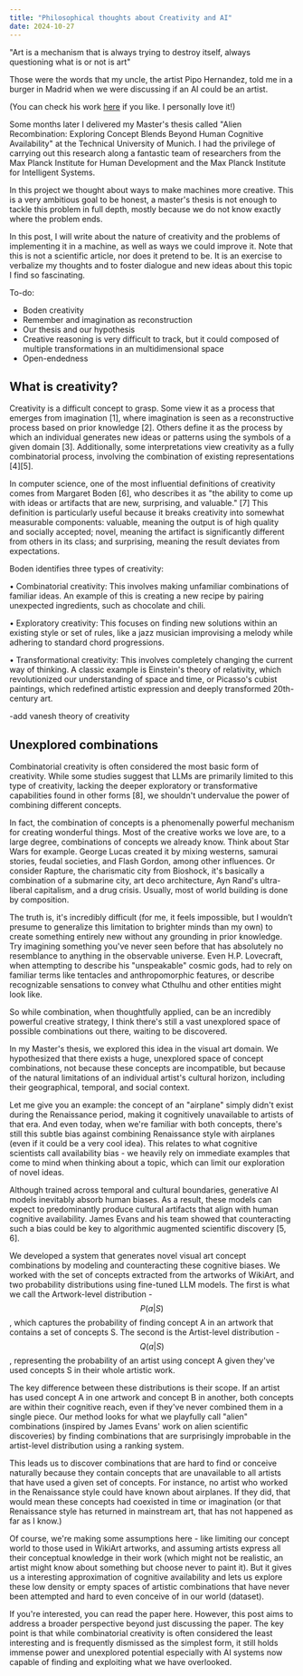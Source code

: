 ```yaml
---
title: "Philosophical thoughts about Creativity and AI"
date: 2024-10-27
---
```


"Art is a mechanism that is always trying to destroy itself, always questioning what is or not is art"


Those were the words that my uncle, the artist Pipo Hernandez, told me in a burger in Madrid when we were discussing if an AI could be an artist.

(You can check his work [here](https://nfgaleria.com/artista/pipo-hernandez-rivero/) if you like. I personally love it!)

Some months later I delivered my Master's thesis called "Alien Recombination: Exploring Concept Blends Beyond Human Cognitive Availability" at the Technical University of Munich. I had the privilege of carrying out this research along a fantastic team of researchers from the Max Planck Institute for Human Development and the Max Planck Institute for Intelligent Systems.

In this project we thought about ways to make machines more creative. This is a very ambitious goal to be honest, a master's thesis is not enough to tackle this problem in full depth, mostly because we do not know exactly where the problem ends.

In this post, I will write about the nature of creativity and the problems of implementing it in a machine, as well as ways we could improve it. Note that this is not a scientific article, nor does it pretend to be. It is an exercise to verbalize my thoughts and to foster dialogue and new ideas about this topic I find so fascinating.

To-do:
- Boden creativity
- Remember and imagination as reconstruction
- Our thesis and our hypothesis
- Creative reasoning is very difficult to track, but it could composed of multiple transformations in an multidimensional space
- Open-endedness

## What is creativity?

Creativity is a difficult concept to grasp. Some view it as a process that emerges from imagination [1], where imagination is seen as a reconstructive process based on prior knowledge [2]. Others define it as the process by which an individual generates new ideas or patterns using the symbols of a given domain [3]. Additionally, some interpretations view creativity as a fully combinatorial process, involving the combination of existing representations [4][5]. 

In computer science, one of the most influential definitions of creativity comes from Margaret Boden [6], who describes it as "the ability to come up with ideas or artifacts that are new, surprising, and valuable." [7] This definition is particularly useful because it breaks creativity into somewhat measurable components: valuable, meaning the output is of high quality and socially accepted; novel, meaning the artifact is significantly different from others in its class; and surprising, meaning the result deviates from expectations.

Boden identifies three types of creativity:

• Combinatorial creativity: This involves making unfamiliar combinations of familiar ideas. An example of this is creating a new recipe by pairing unexpected ingredients, such as chocolate and chili.

• Exploratory creativity: This focuses on finding new solutions within an existing style or set of rules, like a jazz musician improvising a melody while adhering to standard chord progressions.

• Transformational creativity: This involves completely changing the current way of thinking. A classic example is Einstein's theory of relativity, which revolutionized our understanding of space and time, or Picasso's cubist paintings, which redefined artistic expression and deeply transformed 20th-century art.

-add vanesh theory of creativity

## Unexplored combinations

Combinatorial creativity is often considered the most basic form of creativity. While some studies suggest that LLMs are primarily limited to this type of creativity, lacking the deeper exploratory or transformative capabilities found in other forms [8], we shouldn't undervalue the power of combining different concepts.

In fact, the combination of concepts is a phenomenally powerful mechanism for creating wonderful things. Most of the creative works we love are, to a large degree, combinations of concepts we already know. Think about Star Wars for example. George Lucas created it by mixing westerns, samurai stories, feudal societies, and Flash Gordon, among other influences. Or consider Rapture, the charismatic city from Bioshock, it's basically a combination of a submarine city, art deco architecture, Ayn Rand's ultra-liberal capitalism, and a drug crisis. Usually, most of world building is done by composition.

The truth is, it's incredibly difficult (for me, it feels impossible, but I wouldn’t presume to generalize this limitation to brighter minds than my own) to create something entirely new without any grounding in prior knowledge. Try imagining something you've never seen before that has absolutely no resemblance to anything in the observable universe. Even H.P. Lovecraft, when attempting to describe his "unspeakable" cosmic gods, had to rely on familiar terms like tentacles and anthropomorphic features, or describe recognizable sensations to convey what Cthulhu and other entities might look like.

So while combination, when thoughtfully applied, can be an incredibly powerful creative strategy, I think there's still a vast unexplored space of possible combinations out there, waiting to be discovered.

In my Master's thesis, we explored this idea in the visual art domain. We hypothesized that there exists a huge, unexplored space of concept combinations, not because these concepts are incompatible, but because of the natural limitations of an individual artist's cultural horizon, including their geographical, temporal, and social context.

Let me give you an example: the concept of an "airplane" simply didn't exist during the Renaissance period, making it cognitively unavailable to artists of that era. And even today, when we're familiar with both concepts, there's still this subtle bias against combining Renaissance style with airplanes (even if it could be a very cool idea). This relates to what cognitive scientists call availability bias - we heavily rely on immediate examples that come to mind when thinking about a topic, which can limit our exploration of novel ideas.

Although trained across temporal and cultural boundaries, generative AI models inevitably absorb human biases. As a result, these models can
expect to predominantly produce cultural artifacts that align with human cognitive availability. James Evans and his team showed that counteracting such a bias could be key to algorithmic augmented scientific discovery [5, 6].

We developed a system that generates novel visual art concept combinations by modeling and counteracting these cognitive biases. We worked with the set of concepts extracted from the artworks of WikiArt, and two probability distributions using fine-tuned LLM models. The first is what we call the Artwork-level distribution - $$P(a|S)$$, which captures the probability of finding concept A in an artwork that contains a set of concepts S. The second is the Artist-level distribution - $$Q(a|S)$$, representing the probability of an artist using concept A given they've used concepts S in their whole artistic work.

The key difference between these distributions is their scope. If an artist has used concept A in one artwork and concept B in another, both concepts are within their cognitive reach, even if they've never combined them in a single piece. Our method looks for what we playfully call "alien" combinations (inspired by James Evans' work on alien scientific discoveries) by finding combinations that are surprisingly improbable in the artist-level distribution using a ranking system.

This leads us to discover combinations that are hard to find or conceive naturally because they contain concepts that are unavailable to all artists that have used a given set of concepts. For instance, no artist who worked in the Renaissance style could have known about airplanes. If they did, that would mean these concepts had coexisted in time or imagination (or that Renaissance style has returned in mainstream art, that has not happened as far as I know.)

Of course, we're making some assumptions here - like limiting our concept world to those used in WikiArt artworks, and assuming artists express all their conceptual knowledge in their work (which might not be realistic, an artist might know about something but choose never to paint it). But it gives us a interesting approximation of cognitive availability and lets us explore these low density or empty spaces of artistic combinations that have never been attempted and hard to even conceive of in our world (dataset).

If you're interested, you can read the paper here. However, this post aims to address a broader perspective beyond just discussing the paper. The key point is that while combinatorial creativity is often considered the least interesting and is frequently dismissed as the simplest form, it still holds immense power and unexplored potential especially with AI systems now capable of finding and exploiting what we have overlooked.

<!add images!




## References
[1] Pelaprat, E., & Cole, M. (2011). “minding the gap”: Imagination, creativity and human cognition. Integrative Psychological and Behavioral Science, 45(4), 397–418.

[2] Hassabis, D., & Maguire, E. A. (2009). The construction system of the brain. Philosophical Transactions of the Royal Society B: Biological Sciences, 364(1521), 1263–1271.

[3] Csikszentmihalyi, M. (1997). Flow and the psychology of discovery and invention. HarperPerennial, New York, 39, 1–16.

[4] Thagard, P., & Stewart, T. C. (2011). The aha! experience: Creativity through emergent binding in neural networks. Cognitive science, 35(1), 1–33.

[5] Gero, J. S. (1996). Creativity, emergence and evolution in design. Knowledge-Based Systems, 9(7), 435–448.

[6] Boden, M. A. (1998). Creativity and artificial intelligence. Artificial intelligence, 103(1-2), 347–356.

[7] Boden, M. A. (2004). The creative mind: Myths and mechanisms. Routledge.

[8] Franceschelli, G., & Musolesi, M. (2023). On the creativity of large language models. arXiv preprint arXiv:2304.00008.